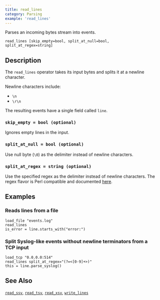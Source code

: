 ```yaml
---
title: read_lines
category: Parsing
example: 'read_lines'
---
```


Parses an incoming bytes stream into events.

```tql
read_lines [skip_empty=bool, split_at_null=bool, split_at_regex=string]
```

## Description

The `read_lines` operator takes its input bytes and splits it at a newline character.

Newline characters include:

- `\n`
- `\r\n`

The resulting events have a single field called `line`.

### `skip_empty = bool (optional)`

Ignores empty lines in the input.

### `split_at_null = bool (optional)`

Use null byte (`\0`) as the delimiter instead of newline characters.

### `split_at_regex = string (optional)`

Use the specified regex as the delimiter instead of newline characters.
The regex flavor is Perl compatible and documented [here](https://www.boost.org/doc/libs/1_88_0/libs/regex/doc/html/boost_regex/syntax/perl_syntax.html).

## Examples

### Reads lines from a file

```tql
load_file "events.log"
read_lines
is_error = line.starts_with("error:")
```

### Split Syslog-like events without newline terminators from a TCP input

```tql
load_tcp "0.0.0.0:514"
read_lines split_at_regex="(?=<[0-9]+>)"
this = line.parse_syslog()
```

## See Also

[`read_ssv`](/reference/operators/read_ssv),
[`read_tsv`](/reference/operators/read_tsv),
[`read_xsv`](/reference/operators/read_xsv),
[`write_lines`](/reference/operators/write_lines)

